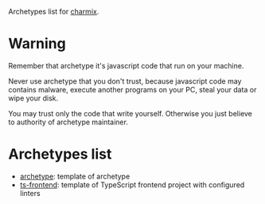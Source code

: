 Archetypes list for [charmix](https://www.npmjs.com/package/charmix).

# Warning

Remember that archetype it's javascript code that run on your machine.

Never use archetype that you don't trust, because javascript code may contains malware, execute another programs on your PC, steal your data or wipe your disk.

You may trust only the code that write yourself. Otherwise you just believe to authority of archetype maintainer.

# Archetypes list

- [archetype](https://github.com/vitonsky/charmix/tree/master/archetypes/archetype-template): template of archetype
- [ts-frontend](https://github.com/vitonsky/charmix/tree/master/archetypes/ts-frontend): template of TypeScript frontend project with configured linters
